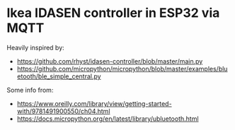 # Ikea IDASEN controller in ESP32 via MQTT

Heavily inspired by:

* https://github.com/rhyst/idasen-controller/blob/master/main.py
* https://github.com/micropython/micropython/blob/master/examples/bluetooth/ble_simple_central.py

Some info from:

* https://www.oreilly.com/library/view/getting-started-with/9781491900550/ch04.html
* https://docs.micropython.org/en/latest/library/ubluetooth.html
